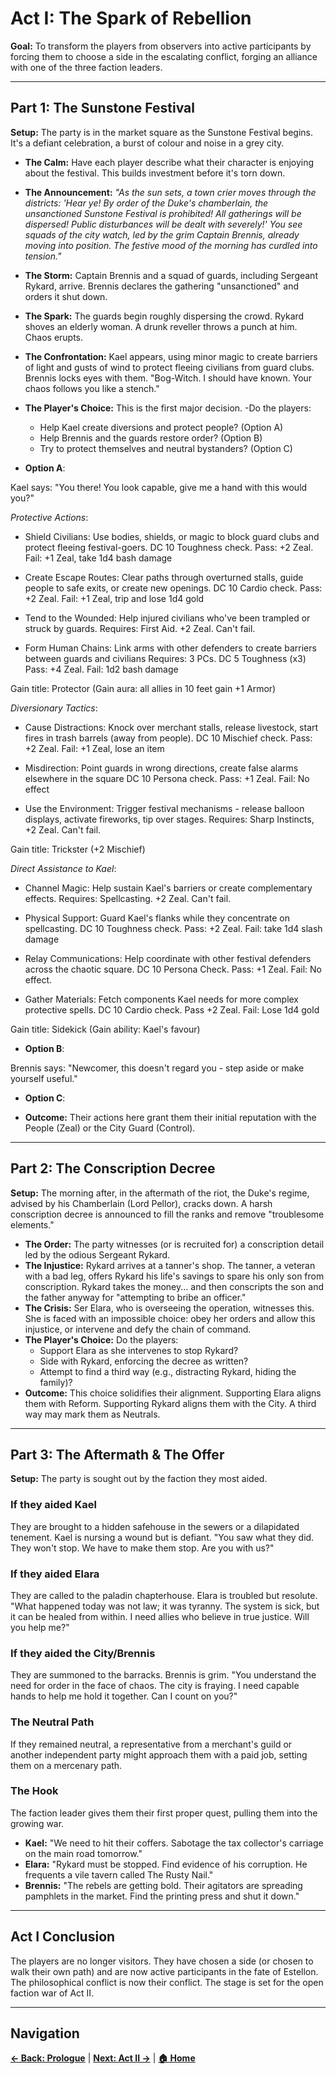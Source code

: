 # Act I: The Spark of Rebellion

**Goal:** To transform the players from observers into active participants by forcing them to choose a side in the escalating conflict, forging an alliance with one of the three faction leaders.

---

## Part 1: The Sunstone Festival

**Setup:** The party is in the market square as the Sunstone Festival begins. It's a defiant celebration, a burst of colour and noise in a grey city.

- **The Calm:** Have each player describe what their character is enjoying about the festival. This builds investment before it's torn down.
- **The Announcement:**
*"As the sun sets, a town crier moves through the districts: 'Hear ye! By order of the Duke's chamberlain, the unsanctioned Sunstone Festival is prohibited! All gatherings will be dispersed! Public disturbances will be dealt with severely!' You see squads of the city watch, led by the grim Captain Brennis, already moving into position. The festive mood of the morning has curdled into tension."*
 
- **The Storm:** Captain Brennis and a squad of guards, including Sergeant Rykard, arrive. Brennis declares the gathering "unsanctioned" and orders it shut down.
- **The Spark:** The guards begin roughly dispersing the crowd. Rykard shoves an elderly woman. A drunk reveller throws a punch at him. Chaos erupts.
- **The Confrontation:** Kael appears, using minor magic to create barriers of light and gusts of wind to protect fleeing civilians from guard clubs. Brennis locks eyes with them. "Bog-Witch. I should have known. Your chaos follows you like a stench."
- **The Player's Choice:** This is the first major decision.
-Do the players:
  - Help Kael create diversions and protect people? (Option A)
  - Help Brennis and the guards restore order? (Option B)
  - Try to protect themselves and neutral bystanders? (Option C)

- **Option A**:

Kael says: "You there! You look capable, give me a hand with this would you?"

*Protective Actions*:
- Shield Civilians: Use bodies, shields, or magic to block guard clubs and protect fleeing festival-goers. DC 10 Toughness check. Pass: +2 Zeal. Fail: +1 Zeal, take 1d4 bash damage

- Create Escape Routes: Clear paths through overturned stalls, guide people to safe exits, or create new openings. DC 10 Cardio check. Pass: +2 Zeal. Fail: +1 Zeal, trip and lose 1d4 gold

- Tend to the Wounded: Help injured civilians who've been trampled or struck by guards. Requires: First Aid. +2 Zeal. Can't fail.

- Form Human Chains: Link arms with other defenders to create barriers between guards and civilians Requires: 3 PCs. DC 5 Toughness (x3) Pass: +4 Zeal. Fail: 1d2 bash damage

Gain title: Protector (Gain aura: all allies in 10 feet gain +1 Armor)

*Diversionary Tactics*:
- Cause Distractions: Knock over merchant stalls, release livestock, start fires in trash barrels (away from people). DC 10 Mischief check. Pass: +2 Zeal. Fail: +1 Zeal, lose an item

- Misdirection: Point guards in wrong directions, create false alarms elsewhere in the square DC 10 Persona check. Pass: +1 Zeal. Fail: No effect

- Use the Environment: Trigger festival mechanisms - release balloon displays, activate fireworks, tip over stages. Requires: Sharp Instincts, +2 Zeal. Can't fail.

Gain title: Trickster (+2 Mischief) 

*Direct Assistance to Kael*:
- Channel Magic: Help sustain Kael's barriers or create complementary effects. Requires: Spellcasting. +2 Zeal. Can't fail.

- Physical Support: Guard Kael's flanks while they concentrate on spellcasting. DC 10 Toughness check. Pass: +2 Zeal. Fail: take 1d4 slash damage

- Relay Communications: Help coordinate with other festival defenders across the chaotic square. DC 10 Persona Check. Pass: +1 Zeal. Fail: No effect.

- Gather Materials: Fetch components Kael needs for more complex protective spells. DC 10 Cardio check. Pass +2 Zeal. Fail: Lose 1d4 gold

Gain title: Sidekick (Gain ability: Kael's favour)


- **Option B**:

Brennis says: "Newcomer, this doesn't regard you - step aside or make yourself useful."


- **Option C**:

- **Outcome:** Their actions here grant them their initial reputation with the People (Zeal) or the City Guard (Control).

---

## Part 2: The Conscription Decree



**Setup:** The morning after, in the aftermath of the riot, the Duke's regime, advised by his Chamberlain (Lord Pellor), cracks down. A harsh conscription decree is announced to fill the ranks and remove "troublesome elements."

- **The Order:** The party witnesses (or is recruited for) a conscription detail led by the odious Sergeant Rykard.
- **The Injustice:** Rykard arrives at a tanner's shop. The tanner, a veteran with a bad leg, offers Rykard his life's savings to spare his only son from conscription. Rykard takes the money... and then conscripts the son and the father anyway for "attempting to bribe an officer."
- **The Crisis:** Ser Elara, who is overseeing the operation, witnesses this. She is faced with an impossible choice: obey her orders and allow this injustice, or intervene and defy the chain of command.
- **The Player's Choice:** Do the players:
  - Support Elara as she intervenes to stop Rykard?
  - Side with Rykard, enforcing the decree as written?
  - Attempt to find a third way (e.g., distracting Rykard, hiding the family)?
- **Outcome:** This choice solidifies their alignment. Supporting Elara aligns them with Reform. Supporting Rykard aligns them with the City. A third way may mark them as Neutrals.

---

## Part 3: The Aftermath & The Offer

**Setup:** The party is sought out by the faction they most aided.

### If they aided Kael
They are brought to a hidden safehouse in the sewers or a dilapidated tenement. Kael is nursing a wound but is defiant. "You saw what they did. They won't stop. We have to make them stop. Are you with us?"

### If they aided Elara
They are called to the paladin chapterhouse. Elara is troubled but resolute. "What happened today was not law; it was tyranny. The system is sick, but it can be healed from within. I need allies who believe in true justice. Will you help me?"

### If they aided the City/Brennis
They are summoned to the barracks. Brennis is grim. "You understand the need for order in the face of chaos. The city is fraying. I need capable hands to help me hold it together. Can I count on you?"

### The Neutral Path
If they remained neutral, a representative from a merchant's guild or another independent party might approach them with a paid job, setting them on a mercenary path.

### The Hook
The faction leader gives them their first proper quest, pulling them into the growing war.

- **Kael:** "We need to hit their coffers. Sabotage the tax collector's carriage on the main road tomorrow."
- **Elara:** "Rykard must be stopped. Find evidence of his corruption. He frequents a vile tavern called The Rusty Nail."
- **Brennis:** "The rebels are getting bold. Their agitators are spreading pamphlets in the market. Find the printing press and shut it down."

---

## Act I Conclusion

The players are no longer visitors. They have chosen a side (or chosen to walk their own path) and are now active participants in the fate of Estellon. The philosophical conflict is now their conflict. The stage is set for the open faction war of Act II.

---

## Navigation

**[← Back: Prologue](../prologue.md)** | **[Next: Act II →](../act%20ii/act-ii.md)** | **[🏠 Home](../../README.md)**